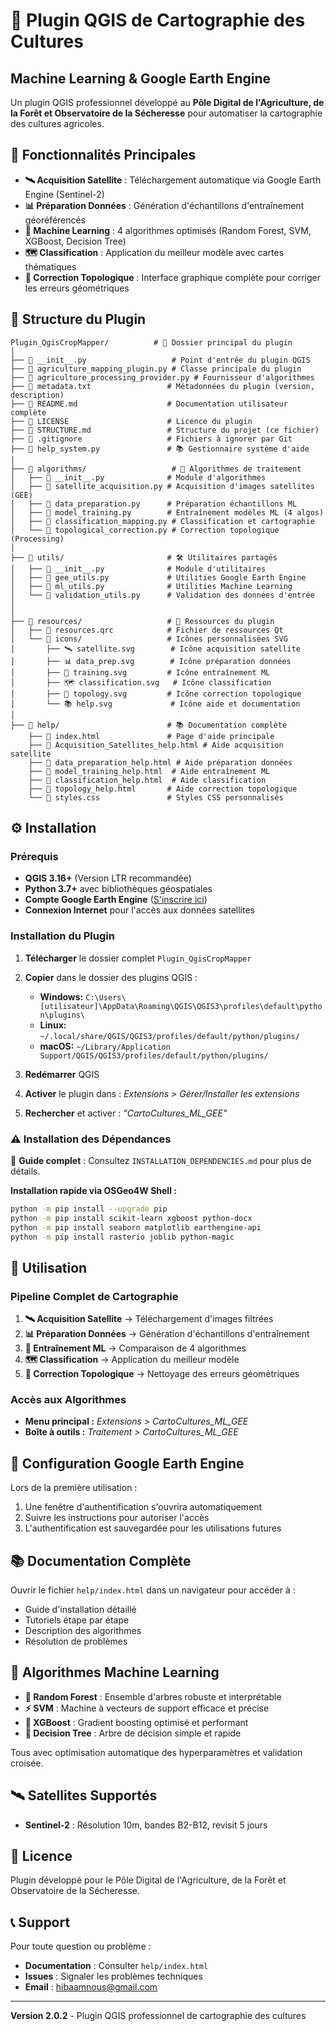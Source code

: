 # 🌱 Plugin QGIS de Cartographie des Cultures

## Machine Learning & Google Earth Engine

Un plugin QGIS professionnel développé au **Pôle Digital de l'Agriculture, de la Forêt et Observatoire de la Sécheresse** pour automatiser la cartographie des cultures agricoles.

## 🎯 Fonctionnalités Principales

- **🛰️ Acquisition Satellite** : Téléchargement automatique via Google Earth Engine (Sentinel-2)
- **📊 Préparation Données** : Génération d'échantillons d'entraînement géoréférencés
- **🤖 Machine Learning** : 4 algorithmes optimisés (Random Forest, SVM, XGBoost, Decision Tree)
- **🗺️ Classification** : Application du meilleur modèle avec cartes thématiques
- **🔧 Correction Topologique** : Interface graphique complète pour corriger les erreurs géométriques

## 📁 Structure du Plugin

```
Plugin_QgisCropMapper/          # 🌱 Dossier principal du plugin
│
├── 📄 __init__.py                   # Point d'entrée du plugin QGIS
├── 📄 agriculture_mapping_plugin.py # Classe principale du plugin
├── 📄 agriculture_processing_provider.py # Fournisseur d'algorithmes
├── 📄 metadata.txt                 # Métadonnées du plugin (version, description)
├── 📄 README.md                    # Documentation utilisateur complète
├── 📄 LICENSE                      # Licence du plugin
├── 📄 STRUCTURE.md                 # Structure du projet (ce fichier)
├── 📄 .gitignore                   # Fichiers à ignorer par Git
├── 📄 help_system.py               # 📚 Gestionnaire système d'aide
│
├── 📁 algorithms/                   # 🔬 Algorithmes de traitement
│   ├── 📄 __init__.py              # Module d'algorithmes
│   ├── 📄 satellite_acquisition.py # Acquisition d'images satellites (GEE)
│   ├── 📄 data_preparation.py      # Préparation échantillons ML
│   ├── 📄 model_training.py        # Entraînement modèles ML (4 algos)
│   ├── 📄 classification_mapping.py # Classification et cartographie
│   └── 📄 topological_correction.py # Correction topologique (Processing)
│
├── 📁 utils/                       # 🛠️ Utilitaires partagés
│   ├── 📄 __init__.py              # Module d'utilitaires
│   ├── 📄 gee_utils.py             # Utilities Google Earth Engine
│   ├── 📄 ml_utils.py              # Utilities Machine Learning
│   └── 📄 validation_utils.py      # Validation des données d'entrée
│
│
├── 📁 resources/                   # 🎨 Ressources du plugin
│   ├── 📄 resources.qrc            # Fichier de ressources Qt
│   └── 📁 icons/                   # Icônes personnalisées SVG
│       ├── 🛰️ satellite.svg        # Icône acquisition satellite
│       ├── 📊 data_prep.svg        # Icône préparation données
│       ├── 🤖 training.svg         # Icône entraînement ML
│       ├── 🗺️ classification.svg   # Icône classification
│       ├── 🔧 topology.svg         # Icône correction topologique
│       └── 📚 help.svg             # Icône aide et documentation
│
├── 📁 help/                        # 📚 Documentation complète
    ├── 📄 index.html               # Page d'aide principale
    ├── 📄 Acquisition_Satellites_help.html # Aide acquisition satellite
    ├── 📄 data_preparation_help.html # Aide préparation données
    ├── 📄 model_training_help.html  # Aide entraînement ML
    ├── 📄 classification_help.html  # Aide classification
    ├── 📄 topology_help.html       # Aide correction topologique
    └── 📄 styles.css               # Styles CSS personnalisés

```

## ⚙️ Installation

### Prérequis
- **QGIS 3.16+** (Version LTR recommandée)
- **Python 3.7+** avec bibliothèques géospatiales
- **Compte Google Earth Engine** ([S'inscrire ici](https://earthengine.google.com/))
- **Connexion Internet** pour l'accès aux données satellites

### Installation du Plugin

1. **Télécharger** le dossier complet `Plugin_QgisCropMapper`

2. **Copier** dans le dossier des plugins QGIS :
   - **Windows:** `C:\Users\[utilisateur]\AppData\Roaming\QGIS\QGIS3\profiles\default\python\plugins\`
   - **Linux:** `~/.local/share/QGIS/QGIS3/profiles/default/python/plugins/`
   - **macOS:** `~/Library/Application Support/QGIS/QGIS3/profiles/default/python/plugins/`

3. **Redémarrer** QGIS

4. **Activer** le plugin dans : *Extensions > Gérer/Installer les extensions*

5. **Rechercher** et activer : *"CartoCultures_ML_GEE"*

### ⚠️ Installation des Dépendances 

📖 **Guide complet** : Consultez `INSTALLATION_DEPENDENCIES.md` pour plus de détails.

**Installation rapide via OSGeo4W Shell :**
```bash
python -m pip install --upgrade pip
python -m pip install scikit-learn xgboost python-docx
python -m pip install seaborn matplotlib earthengine-api
python -m pip install rasterio joblib python-magic
```

## 🚀 Utilisation

### Pipeline Complet de Cartographie

1. **🛰️ Acquisition Satellite** → Téléchargement d'images filtrées
2. **📊 Préparation Données** → Génération d'échantillons d'entraînement  
3. **🤖 Entraînement ML** → Comparaison de 4 algorithmes
4. **🗺️ Classification** → Application du meilleur modèle
5. **🔧 Correction Topologique** → Nettoyage des erreurs géométriques

### Accès aux Algorithmes

- **Menu principal :** *Extensions > CartoCultures_ML_GEE*
- **Boîte à outils :** *Traitement > CartoCultures_ML_GEE*

## 🔧 Configuration Google Earth Engine

Lors de la première utilisation :
1. Une fenêtre d'authentification s'ouvrira automatiquement
2. Suivre les instructions pour autoriser l'accès
3. L'authentification est sauvegardée pour les utilisations futures

## 📚 Documentation Complète

Ouvrir le fichier `help/index.html` dans un navigateur pour accéder à :
- Guide d'installation détaillé
- Tutoriels étape par étape
- Description des algorithmes
- Résolution de problèmes

## 🤖 Algorithmes Machine Learning

- **🌳 Random Forest** : Ensemble d'arbres robuste et interprétable
- **⚡ SVM** : Machine à vecteurs de support efficace et précise
- **🚀 XGBoost** : Gradient boosting optimisé et performant
- **🌲 Decision Tree** : Arbre de décision simple et rapide

Tous avec optimisation automatique des hyperparamètres et validation croisée.

## 🛰️ Satellites Supportés

- **Sentinel-2** : Résolution 10m, bandes B2-B12, revisit 5 jours


## 📄 Licence

Plugin développé pour le Pôle Digital de l'Agriculture, de la Forêt et Observatoire de la Sécheresse.

## 📞 Support

Pour toute question ou problème :
- **Documentation** : Consulter `help/index.html`
- **Issues** : Signaler les problèmes techniques
- **Email** : hibaamnous@gmail.com

---
**Version 2.0.2** - Plugin QGIS professionnel de cartographie des cultures

